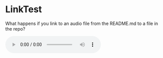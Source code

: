 # LinkTest

What happens if you link to an audio file from the README.md to a file in the repo?

![GitHub Audio](https://github.com/davekopecek/LinkTest/blob/82b0f74bbb04d225e47dc31379c9a316853523e1/0010.wav)
